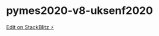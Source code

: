 # pymes2020-v8-uksenf2020

[Edit on StackBlitz ⚡️](https://stackblitz.com/edit/pymes2020-v8-uksenf2020)